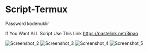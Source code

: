 # Script-Termux

Password kodenuklir



If You Want ALL Script Use This Link
https://pastelink.net/3ipao

![Screenshot_2](https://user-images.githubusercontent.com/71582475/135718752-01c067bb-9885-48a8-af69-4b8e161ff867.png)
![Screenshot_3](https://user-images.githubusercontent.com/71582475/135718760-545e4dbe-a87e-4762-acd8-ecbd5721cd99.png)
![Screenshot_4](https://user-images.githubusercontent.com/71582475/135718763-cb1f8638-0360-42f7-bebd-45adfd8dcca8.png)
![Screenshot_5](https://user-images.githubusercontent.com/71582475/135718767-ae5ab321-d11d-47af-af70-d5454df08622.png)
